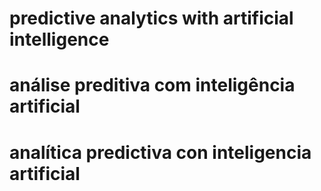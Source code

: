 # predictive analytics with artificial intelligence
# análise preditiva com inteligência artificial
# analítica predictiva con inteligencia artificial
